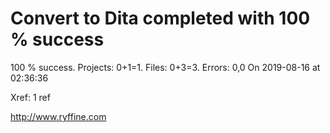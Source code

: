 # Convert to Dita  completed with 100 % success

100 % success. Projects: 0+1=1.  Files: 0+3=3. Errors: 0,0  On 2019-08-16 at 02:36:36

Xref: 1 ref



http://www.ryffine.com
